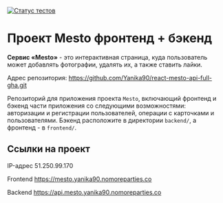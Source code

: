 [![Статус тестов](../../actions/workflows/tests.yml/badge.svg)](../../actions/workflows/tests.yml)

# Проект Mesto фронтенд + бэкенд

**Сервис «Mesto»** - это интерактивная страница, куда пользователь может добавлять фотографии, удалять их, а также ставить лайки.

Адрес репозитория: https://github.com/Yanika90/react-mesto-api-full-gha.git

Репозиторий для приложения проекта `Mesto`, включающий фронтенд и бэкенд части приложения со следующими возможностями: авторизации и регистрации пользователей, операции с карточками и пользователями. Бэкенд расположите в директории `backend/`, а фронтенд - в `frontend/`.

## Ссылки на проект

IP-адрес 51.250.99.170

Frontend https://mesto.yanika90.nomoreparties.co

Backend https://api.mesto.yanika90.nomoreparties.co
